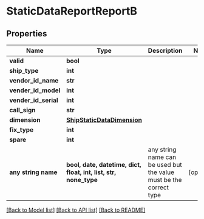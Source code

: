 # StaticDataReportReportB


## Properties
Name | Type | Description | Notes
------------ | ------------- | ------------- | -------------
**valid** | **bool** |  | 
**ship_type** | **int** |  | 
**vendor_id_name** | **str** |  | 
**vender_id_model** | **int** |  | 
**vender_id_serial** | **int** |  | 
**call_sign** | **str** |  | 
**dimension** | [**ShipStaticDataDimension**](ShipStaticDataDimension.md) |  | 
**fix_type** | **int** |  | 
**spare** | **int** |  | 
**any string name** | **bool, date, datetime, dict, float, int, list, str, none_type** | any string name can be used but the value must be the correct type | [optional]

[[Back to Model list]](../README.md#documentation-for-models) [[Back to API list]](../README.md#documentation-for-api-endpoints) [[Back to README]](../README.md)


